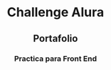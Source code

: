 <h1 align="center">Challenge Alura</h1>
<h2 align="center"> Portafolio</h2>
<h3 align="center">Practica para Front End</h3>
